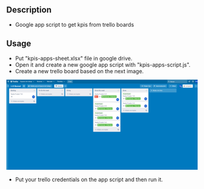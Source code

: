 ## Description

- Google app script to get kpis from trello boards

## Usage

- Put "kpis-apps-sheet.xlsx" file in google drive.
- Open it and create a new google app script with "kpis-apps-script.js".
- Create a new trello board based on the next image.

![trello board sample](trello-board-sample.png)

- Put your trello credentials on the app script and then run it.
